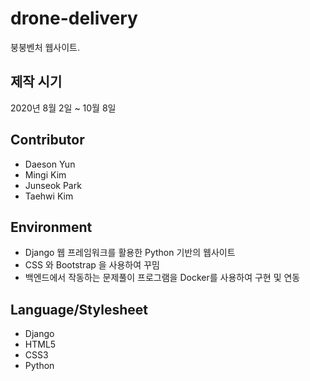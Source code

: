 
# drone-delivery
붕붕벤처 웹사이트.

## 제작 시기
2020년 8월 2일 ~ 10월 8일

## Contributor
- Daeson Yun
- Mingi Kim
- Junseok Park
- Taehwi Kim

## Environment
- Django 웹 프레임워크를 활용한 Python 기반의 웹사이트
- CSS 와 Bootstrap 을 사용하여 꾸밈
- 백엔드에서 작동하는 문제풀이 프로그램을 Docker를 사용하여 구현 및 연동

## Language/Stylesheet
- Django
- HTML5
- CSS3
- Python
